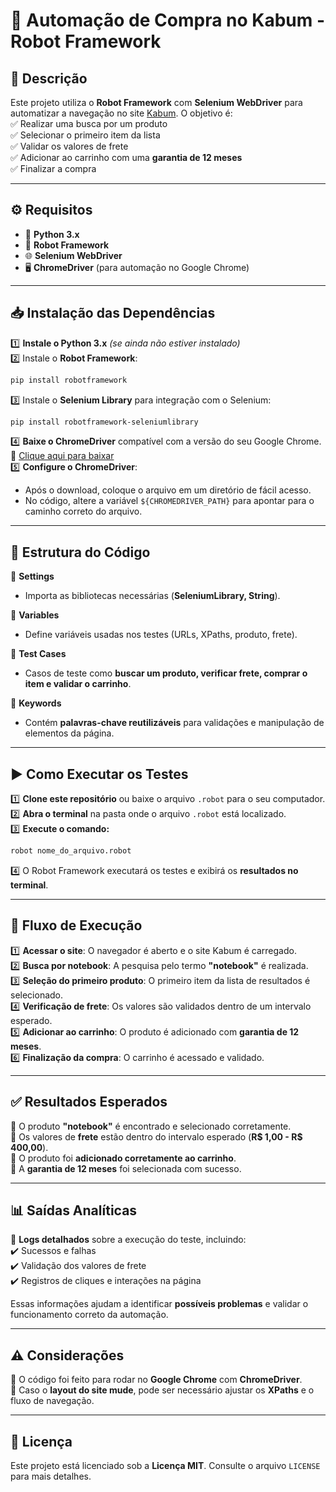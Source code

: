 # 🛒 **Automação de Compra no Kabum - Robot Framework**  

## 📌 **Descrição**  
Este projeto utiliza o **Robot Framework** com **Selenium WebDriver** para automatizar a navegação no site [Kabum](https://www.kabum.com.br). O objetivo é:  
✅ Realizar uma busca por um produto  
✅ Selecionar o primeiro item da lista  
✅ Validar os valores de frete  
✅ Adicionar ao carrinho com uma **garantia de 12 meses**  
✅ Finalizar a compra  

---

## ⚙️ **Requisitos**  

- 🐍 **Python 3.x**  
- 🤖 **Robot Framework**  
- 🌐 **Selenium WebDriver**  
- 🖥️ **ChromeDriver** (para automação no Google Chrome)  

---

## 📥 **Instalação das Dependências**  

1️⃣ **Instale o Python 3.x** *(se ainda não estiver instalado)*  
2️⃣ Instale o **Robot Framework**:  
   ```sh
   pip install robotframework
   ```
3️⃣ Instale o **Selenium Library** para integração com o Selenium:  
   ```sh
   pip install robotframework-seleniumlibrary
   ```
4️⃣ **Baixe o ChromeDriver** compatível com a versão do seu Google Chrome. 🔗 [Clique aqui para baixar](https://chromedriver.chromium.org/downloads)  
5️⃣ **Configure o ChromeDriver**:  
   - Após o download, coloque o arquivo em um diretório de fácil acesso.  
   - No código, altere a variável `${CHROMEDRIVER_PATH}` para apontar para o caminho correto do arquivo.  

---

## 📂 **Estrutura do Código**  

📌 **Settings**  
   - Importa as bibliotecas necessárias (**SeleniumLibrary, String**).  

📌 **Variables**  
   - Define variáveis usadas nos testes (URLs, XPaths, produto, frete).  

📌 **Test Cases**  
   - Casos de teste como **buscar um produto, verificar frete, comprar o item e validar o carrinho**.  

📌 **Keywords**  
   - Contém **palavras-chave reutilizáveis** para validações e manipulação de elementos da página.  

---

## ▶️ **Como Executar os Testes**  

1️⃣ **Clone este repositório** ou baixe o arquivo `.robot` para o seu computador.  
2️⃣ **Abra o terminal** na pasta onde o arquivo `.robot` está localizado.  
3️⃣ **Execute o comando:**  
   ```sh
   robot nome_do_arquivo.robot
   ```
4️⃣ O Robot Framework executará os testes e exibirá os **resultados no terminal**.  

---

## 🔄 **Fluxo de Execução**  

1️⃣ **Acessar o site**: O navegador é aberto e o site Kabum é carregado.  
2️⃣ **Busca por notebook**: A pesquisa pelo termo **"notebook"** é realizada.  
3️⃣ **Seleção do primeiro produto**: O primeiro item da lista de resultados é selecionado.  
4️⃣ **Verificação de frete**: Os valores são validados dentro de um intervalo esperado.  
5️⃣ **Adicionar ao carrinho**: O produto é adicionado com **garantia de 12 meses**.  
6️⃣ **Finalização da compra**: O carrinho é acessado e validado.  

---

## ✅ **Resultados Esperados**  

🔹 O produto **"notebook"** é encontrado e selecionado corretamente.  
🔹 Os valores de **frete** estão dentro do intervalo esperado (**R$ 1,00 - R$ 400,00**).  
🔹 O produto foi **adicionado corretamente ao carrinho**.  
🔹 A **garantia de 12 meses** foi selecionada com sucesso.  

---

## 📊 **Saídas Analíticas**  

📌 **Logs detalhados** sobre a execução do teste, incluindo:  
✔️ Sucessos e falhas  
✔️ Validação dos valores de frete  
✔️ Registros de cliques e interações na página  

Essas informações ajudam a identificar **possíveis problemas** e validar o funcionamento correto da automação.  

---

## ⚠️ **Considerações**  

🔹 O código foi feito para rodar no **Google Chrome** com **ChromeDriver**.  
🔹 Caso o **layout do site mude**, pode ser necessário ajustar os **XPaths** e o fluxo de navegação.  

---

## 📜 **Licença**  

Este projeto está licenciado sob a **Licença MIT**. Consulte o arquivo `LICENSE` para mais detalhes.  



